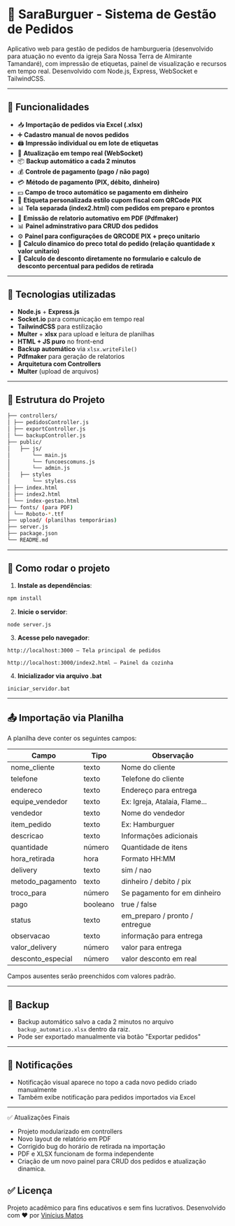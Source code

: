 # 🧾 SaraBurguer - Sistema de Gestão de Pedidos

Aplicativo web para gestão de pedidos de hamburgueria (desenvolvido para atuação no evento da igreja Sara Nossa Terra de Almirante Tamandaré), com impressão de etiquetas, painel de visualização e recursos em tempo real. Desenvolvido com Node.js, Express, WebSocket e TailwindCSS.

---

## 🚀 Funcionalidades

- 📥 **Importação de pedidos via Excel (.xlsx)**
- ➕ **Cadastro manual de novos pedidos**
- 🖨️ **Impressão individual ou em lote de etiquetas**
- 🔁 **Atualização em tempo real (WebSocket)**
- 📦 **Backup automático a cada 2 minutos**
- 💰 **Controle de pagamento (pago / não pago)**
- 💳 **Método de pagamento (PIX, débito, dinheiro)**
- 💵 **Campo de troco automático se pagamento em dinheiro**
- 🧾 **Etiqueta personalizada estilo cupom fiscal com QRCode PIX**
- 📊 **Tela separada (index2.html) com pedidos em preparo e prontos**
- 📄 **Emissão de relatorio automativo em PDF (Pdfmaker)**
- 📊 **Painel adminstrativo para CRUD dos pedidos**
- ⚙️ **Painel para configurações de QRCODE PIX + preço unitario**
- 🧮 **Calculo dinamico do preco total do pedido (relação quantidade x valor unitario)**
- 🧮 **Calculo de desconto diretamente no formulario e calculo de desconto percentual para pedidos de retirada**
---

## 🧠 Tecnologias utilizadas

- **Node.js** + **Express.js**
- **Socket.io** para comunicação em tempo real
- **TailwindCSS** para estilização
- **Multer** + **xlsx** para upload e leitura de planilhas
- **HTML + JS puro** no front-end
- **Backup automático** via `xlsx.writeFile()`
- **Pdfmaker** para geração de relatorios
- **Arquitetura com Controllers**
- **Multer** (upload de arquivos)

---

## 📁 Estrutura do Projeto

```bash
├── controllers/
│ ├── pedidosController.js
│ ├── exportController.js
│ └── backupController.js
├── public/
│   ├── js/
│       └── main.js
│       └── funcoescomuns.js
│       └── admin.js
│   ├── styles
│       └── styles.css
│ ├── index.html
│ ├── index2.html
│ └── index-gestao.html
├── fonts/ (para PDF)
│ └── Roboto-*.ttf
├── upload/ (planilhas temporárias)
├── server.js
├── package.json
└── README.md
```

---

## 🔧 Como rodar o projeto

1. **Instale as dependências**:
```bash
npm install
```

2. **Inicie o servidor**:
```bash
node server.js
```

3. **Acesse pelo navegador**:
```
http://localhost:3000 – Tela principal de pedidos

http://localhost:3000/index2.html – Painel da cozinha
```

4. **Inicializador via arquivo .bat**
```
iniciar_servidor.bat
```
---

## 📤 Importação via Planilha

A planilha deve conter os seguintes campos:

| Campo             | Tipo     | Observação                         |
|-------------------|----------|------------------------------------|
| nome_cliente      | texto    | Nome do cliente                    |
| telefone          | texto    | Telefone do cliente                |
| endereco          | texto    | Endereço para entrega              |
| equipe_vendedor   | texto    | Ex: Igreja, Atalaia, Flame...      |
| vendedor          | texto    | Nome do vendedor                   |
| item_pedido       | texto    | Ex: Hamburguer                     |
| descricao         | texto    | Informações adicionais             |
| quantidade        | número   | Quantidade de itens                |
| hora_retirada     | hora     | Formato HH:MM                      |
| delivery          | texto    | sim / nao                          |
| metodo_pagamento  | texto    | dinheiro / debito / pix            |
| troco_para        | número   | Se pagamento for em dinheiro       |
| pago              | booleano | true / false                       |
| status            | texto    | em_preparo / pronto / entregue     |
| observacao        | texto    | informação para entrega            |
| valor_delivery    | número   | valor para entrega                 |
| desconto_especial | número   | valor desconto em real             |
Campos ausentes serão preenchidos com valores padrão.

---

## 🛟 Backup

- Backup automático salvo a cada 2 minutos no arquivo `backup_automatico.xlsx` dentro da raiz.
- Pode ser exportado manualmente via botão "Exportar pedidos"

---

## 📌 Notificações

- Notificação visual aparece no topo a cada novo pedido criado manualmente
- Também exibe notificação para pedidos importados via Excel

---

✅ Atualizações Finais
- Projeto modularizado em controllers
- Novo layout de relatório em PDF
- Corrigido bug do horário de retirada na importação
- PDF e XLSX funcionam de forma independente
- Criação de um novo painel para CRUD dos pedidos e atualização dinamica.

## ✅ Licença

Projeto acadêmico para fins educativos e sem fins lucrativos.
Desenvolvido com ❤️ por [Vinícius Matos](https://github.com/viniciusmmatos)
